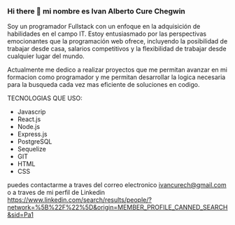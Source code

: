 ### Hi there 👋 mi nombre es Ivan Alberto Cure Chegwin

Soy un programador Fullstack con un enfoque en la adquisición de habilidades en el campo IT. Estoy entusiasmado por las perspectivas emocionantes que la programación web ofrece, incluyendo la posibilidad de trabajar desde casa, salarios competitivos y la flexibilidad de trabajar desde cualquier lugar del mundo.

Actualmente me dedico a realizar proyectos que me permitan avanzar en mi formacion como programador y me permitan desarrollar la logica necesaria para la busqueda cada vez mas eficiente de soluciones en codigo. 

TECNOLOGIAS QUE USO:

- Javascrip
- React.js
- Node.js
- Express.js
- PostgreSQL
- Sequelize
- GIT
- HTML
- CSS

puedes contactarme a traves del correo electronico ivancurech@gmail.com o a traves de mi perfil de Linkedin https://www.linkedin.com/search/results/people/?network=%5B%22F%22%5D&origin=MEMBER_PROFILE_CANNED_SEARCH&sid=Pa1



<!--
**ivancurech/ivancurech** is a ✨ _special_ ✨ repository because its `README.md` (this file) appears on your GitHub profile.

Here are some ideas to get you started:

- 🔭 I’m currently working on ...
- 🌱 I’m currently learning ...
- 👯 I’m looking to collaborate on ...
- 🤔 I’m looking for help with ...
- 💬 Ask me about ...
- 📫 How to reach me: ...
- 😄 Pronouns: ...
- ⚡ Fun fact: ...
-->
